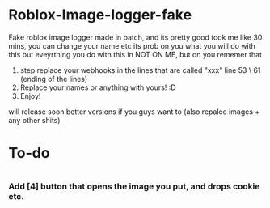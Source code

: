 # Roblox-Image-logger-fake
Fake roblox image logger made in batch, and its pretty good took me like 30 mins, you can change your name etc its prob on you what you will do with this but eveyrthing you do with this in NOT ON ME, but on you rememer that


1) step replace your webhooks in the lines that are called "xxx" line 53 \ 61 (ending of the lines)
2) Replace your names or anything with yours! :D
3) Enjoy!

will release soon better versions if you guys want to (also repalce images + any other shits)


<h1>To-do<h1>
<h3>Add [4] button that opens the image you put, and drops cookie etc. <h3>

